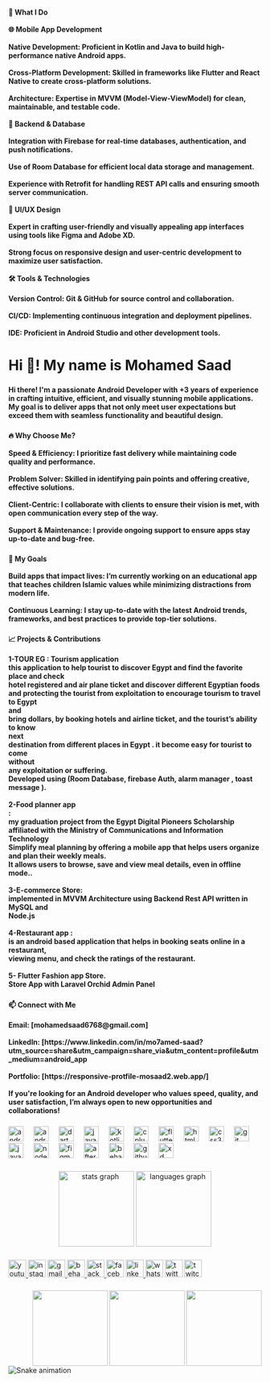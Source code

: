 <h4 align="left">🚀 What I Do<br><br>🌐 Mobile App Development<br><br>Native Development: Proficient in Kotlin and Java to build high-performance native Android apps.<br><br>Cross-Platform Development: Skilled in frameworks like Flutter and React Native to create cross-platform solutions.<br><br>Architecture: Expertise in MVVM (Model-View-ViewModel) for clean, maintainable, and testable code.<br><br>💾 Backend & Database<br><br>Integration with Firebase for real-time databases, authentication, and push notifications.<br><br>Use of Room Database for efficient local data storage and management.<br><br>Experience with Retrofit for handling REST API calls and ensuring smooth server communication.<br><br>🎨 UI/UX Design<br><br>Expert in crafting user-friendly and visually appealing app interfaces using tools like Figma and Adobe XD.<br><br>Strong focus on responsive design and user-centric development to maximize user satisfaction.<br><br>🛠️ Tools & Technologies<br><br>Version Control: Git & GitHub for source control and collaboration.<br><br>CI/CD: Implementing continuous integration and deployment pipelines.<br><br>IDE: Proficient in Android Studio and other development tools.</h4>

###

<h1 align="left">Hi 👋! My name is  Mohamed  Saad</h1>

###

<h4 align="left">Hi there! I'm a passionate Android Developer with +3 years of experience in crafting intuitive, efficient, and visually stunning mobile applications. My goal is to deliver apps that not only meet user expectations but exceed them with seamless functionality and beautiful design.</h4>

###

<h4 align="left">🔥 Why Choose Me?<br><br>Speed & Efficiency: I prioritize fast delivery while maintaining code quality and performance.<br><br>Problem Solver: Skilled in identifying pain points and offering creative, effective solutions.<br><br>Client-Centric: I collaborate with clients to ensure their vision is met, with open communication every step of the way.<br><br>Support & Maintenance: I provide ongoing support to ensure apps stay up-to-date and bug-free.</h4>

###

<h4 align="left">🎉 My Goals<br><br>Build apps that impact lives: I’m currently working on an educational app that teaches children Islamic values while minimizing distractions from modern life.<br><br>Continuous Learning: I stay up-to-date with the latest Android trends, frameworks, and best practices to provide top-tier solutions.</h4>

###

<h4 align="left">📈 Projects & Contributions<br><br> 1-TOUR EG : Tourism application<br> this application to help tourist to discover Egypt and find the favorite place and check<br> hotel registered and air plane ticket and discover different Egyptian foods<br> and protecting the tourist from exploitation to encourage tourism to travel to Egypt <br>and<br> bring dollars, by booking hotels and airline ticket, and the tourist’s ability to know <br>next<br> destination from different places in Egypt . it become easy for tourist to come <br>without<br> any exploitation or suffering.<br> Developed using (Room Database, firebase Auth, alarm manager , toast message ).<br><br>2-Food planner app  <br>:   <br>my graduation project from the Egypt Digital Pioneers Scholarship affiliated with the Ministry of Communications and Information Technology  <br>Simplify meal planning by offering a mobile app that helps users organize and plan their weekly meals. <br>It allows users to browse, save and view meal details, even in offline mode..<br><br>3-E-commerce Store:<br> implemented in MVVM Architecture using Backend Rest API written in MySQL and <br>Node.js <br><br>4-Restaurant app :<br> is an android based application that helps in booking seats online in a restaurant, <br>viewing menu, and check the ratings of the restaurant.<br><br>5- Flutter Fashion app Store.<br> Store App with Laravel Orchid Admin Panel</h4>

###

<h4 align="left">📫 Connect with Me<br><br>Email: [mohamedsaad6768@gmail.com]<br><br>LinkedIn: [https://www.linkedin.com/in/mo7amed-saad?utm_source=share&utm_campaign=share_via&utm_content=profile&utm_medium=android_app<br><br>Portfolio: [https://responsive-protfile-mosaad2.web.app/]<br><br>If you're looking for an Android developer who values speed, quality, and user satisfaction, I’m always open to new opportunities and collaborations!</h4>

###

<div align="left">
  <img src="https://cdn.jsdelivr.net/gh/devicons/devicon/icons/android/android-original.svg" height="30" alt="android logo"  />
  <img width="12" />
  <img src="https://cdn.jsdelivr.net/gh/devicons/devicon/icons/androidstudio/androidstudio-original.svg" height="30" alt="androidstudio logo"  />
  <img width="12" />
  <img src="https://cdn.jsdelivr.net/gh/devicons/devicon/icons/dart/dart-original.svg" height="30" alt="dart logo"  />
  <img width="12" />
  <img src="https://skillicons.dev/icons?i=java" height="30" alt="java logo"  />
  <img width="12" />
  <img src="https://skillicons.dev/icons?i=kotlin" height="30" alt="kotlin logo"  />
  <img width="12" />
  <img src="https://cdn.jsdelivr.net/gh/devicons/devicon/icons/cplusplus/cplusplus-original.svg" height="30" alt="cplusplus logo"  />
  <img width="12" />
  <img src="https://skillicons.dev/icons?i=flutter" height="30" alt="flutter logo"  />
  <img width="12" />
  <img src="https://cdn.jsdelivr.net/gh/devicons/devicon/icons/html5/html5-original.svg" height="30" alt="html5 logo"  />
  <img width="12" />
  <img src="https://cdn.jsdelivr.net/gh/devicons/devicon/icons/css3/css3-original.svg" height="30" alt="css3 logo"  />
  <img width="12" />
  <img src="https://cdn.jsdelivr.net/gh/devicons/devicon/icons/git/git-original.svg" height="30" alt="git logo"  />
  <img width="12" />
  <img src="https://cdn.jsdelivr.net/gh/devicons/devicon/icons/javascript/javascript-original.svg" height="30" alt="javascript logo"  />
  <img width="12" />
  <img src="https://cdn.jsdelivr.net/gh/devicons/devicon/icons/nodejs/nodejs-original.svg" height="30" alt="nodejs logo"  />
  <img width="12" />
  <img src="https://cdn.jsdelivr.net/gh/devicons/devicon/icons/figma/figma-original.svg" height="30" alt="figma logo"  />
  <img width="12" />
  <img src="https://cdn.jsdelivr.net/gh/devicons/devicon/icons/aftereffects/aftereffects-original.svg" height="30" alt="aftereffects logo"  />
  <img width="12" />
  <img src="https://cdn.jsdelivr.net/gh/devicons/devicon/icons/behance/behance-original.svg" height="30" alt="behance logo"  />
  <img width="12" />
  <img src="https://cdn.jsdelivr.net/gh/devicons/devicon/icons/github/github-original.svg" height="30" alt="github logo"  />
  <img width="12" />
  <img src="https://cdn.jsdelivr.net/gh/devicons/devicon/icons/xd/xd-plain.svg" height="30" alt="xd logo"  />
</div>

###

<div align="center">
  <img src="https://github-readme-stats.vercel.app/api?username=Mohamedssaad&hide_title=false&hide_rank=false&show_icons=true&include_all_commits=true&count_private=true&disable_animations=false&theme=dracula&locale=en&hide_border=false&order=1" height="150" alt="stats graph"  />
  <img src="https://github-readme-stats.vercel.app/api/top-langs?username=Mohamedssaad&locale=en&hide_title=false&layout=compact&card_width=320&langs_count=5&theme=dracula&hide_border=false&order=2" height="150" alt="languages graph"  />
</div>

###

<div align="left">
  <a href="https://www.youtube.com/watch?v=jz9yvgWblik&t=5s" target="_blank">
    <img src="https://img.shields.io/static/v1?message=Youtube&logo=youtube&label=&color=FF0000&logoColor=white&labelColor=&style=for-the-badge" height="35" alt="youtube logo"  />
  </a>
  <img src="https://img.shields.io/static/v1?message=Instagram&logo=instagram&label=&color=E4405F&logoColor=white&labelColor=&style=for-the-badge" height="35" alt="instagram logo"  />
  <a href="mohamedsaad6768@gmail.com" target="_blank">
    <img src="https://img.shields.io/static/v1?message=Gmail&logo=gmail&label=&color=D14836&logoColor=white&labelColor=&style=for-the-badge" height="35" alt="gmail logo"  />
  </a>
  <a href="https://www.behance.net/mohamedsaad308" target="_blank">
    <img src="https://img.shields.io/static/v1?message=Behance&logo=behance&label=&color=1769ff&logoColor=white&labelColor=&style=for-the-badge" height="35" alt="behance logo"  />
  </a>
  <a href="https://stackoverflow.com/users/28852287/mohamed-saad?tab=profile" target="_blank">
    <img src="https://img.shields.io/static/v1?message=Stackoverflow&logo=stackoverflow&label=&color=FE7A16&logoColor=white&labelColor=&style=for-the-badge" height="35" alt="stackoverflow logo"  />
  </a>
  <img src="https://img.shields.io/static/v1?message=Facebook&logo=facebook&label=&color=1877F2&logoColor=white&labelColor=&style=for-the-badge" height="35" alt="facebook logo"  />
  <a href="https://www.linkedin.com/in/mo7amed-saad?utm_source=share&utm_campaign=share_via&utm_content=profile&utm_medium=android_app" target="_blank">
    <img src="https://img.shields.io/static/v1?message=LinkedIn&logo=linkedin&label=&color=0077B5&logoColor=white&labelColor=&style=for-the-badge" height="35" alt="linkedin logo"  />
  </a>
  <img src="https://img.shields.io/static/v1?message=Whatsapp&logo=whatsapp&label=&color=25D366&logoColor=white&labelColor=&style=for-the-badge" height="35" alt="whatsapp logo"  />
  <img src="https://img.shields.io/static/v1?message=Twitter&logo=twitter&label=&color=1DA1F2&logoColor=white&labelColor=&style=for-the-badge" height="35" alt="twitter logo"  />
  <img src="https://img.shields.io/static/v1?message=Twitch&logo=twitch&label=&color=9146FF&logoColor=white&labelColor=&style=for-the-badge" height="35" alt="twitch logo"  />
</div>

###

<img align="right" height="150" src="https://media0.giphy.com/media/v1.Y2lkPTc5MGI3NjExdWtjcXg5MzFlcjN2cDZ5MXhwZG9vd2NmOXVkdWlhenEzc2JxbzJxYSZlcD12MV9pbnRlcm5hbF9naWZfYnlfaWQmY3Q9cw/1jcX4xi9NeIl1RKnf2/giphy.webp"  />

###

<img align="right" height="150" src="https://media0.giphy.com/media/v1.Y2lkPTc5MGI3NjExd3FtNDFocHoxb2FsODExa282OXVnZjMxdXczNGN0NWU0M3MyeW5kciZlcD12MV9pbnRlcm5hbF9naWZfYnlfaWQmY3Q9cw/hTI9YXjBWXK8zKOy7a/giphy.webp"  />

###

<img align="right" height="150" src="https://media2.giphy.com/media/v1.Y2lkPTc5MGI3NjExb25yODc3ZGgwMjFxZjN0ZHB4bXRuY3V1aHFucTE1NmlyZmFkMHUxOCZlcD12MV9pbnRlcm5hbF9naWZfYnlfaWQmY3Q9Zw/E89xxATM4iZoPdr6Tb/giphy.webp"  />

###

<br clear="both">

<img src="https://raw.githubusercontent.com/Mohamedssaad/Mohamedssaad/output/snake.svg" alt="Snake animation" />

###
